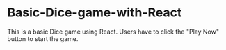 # Basic-Dice-game-with-React
This is a basic Dice game using React. Users have to click the "Play Now" button to start the game. 

